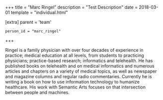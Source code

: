 +++
title = "Marc Ringel"
description = "Test Description"
date = 2018-03-01
template = "individual.html"

[extra]
  parent = 'team'

    person_id = "marc_ringel"
+++

Ringel is a family physician with over four decades of experience in practice; medical education at all levels, from students to practicing physicians; practice-based research; informatics and telehealth. He has published books on telehealth and on medical informatics and numerous articles and chapters on a variety of medical topics, as well as newspaper and magazine columns and regular radio commentaries. Currently he is writing a book on how to use information technology to humanize healthcare. His work with Semantic Arts focuses on that intersection between people and machines.
